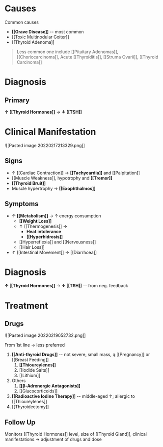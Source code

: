# Causes
Common causes
- **[[Grave Disease]]** -- most common
- [[Toxic Multinodular Goiter]]
- [[Thyroid Adenoma]]

> Less common one include [[Pituitary Adenomas]], [[Choriocarcinoma]], Acute [[Thyroiditis]], [[Struma Ovarii]], [[Thyroid Carcinoma]]

# Diagnosis
## Primary
**↑ [[Thyroid Hormones]]** → **↓ [[TSH]]**

# Clinical Manifestation

![[Pasted image 20220217213329.png]]

## Signs
- ↑ [[Cardiac Contraction]] → **[[Tachycardia]]** and [[Palpitation]]
- [[Muscle Weakness]], hypotrophy and **[[Tremor]]**
- **[[Thyroid Bruit]]**
- Muscle hypertrophy → **[[Exophthalmos]]**

## Symptoms
- **↑ [[Metabolism]]** → ↑ energy consumption
	- **[[Weight Loss]]**
	- ↑ [[Thermogenesis]] → 
		- **Heat intolerance**
		- **[[Hyperhidrosis]]**
	- [[Hyperreflexia]] and [[Nervousness]]
	- [[Hair Loss]]
- ↑ [[Intestinal Movement]] → [[Diarrhoea]]

# Diagnosis
**↑ [[Thyroid Hormones]]** → **↓ [[TSH]]** -- from neg. feedback

# Treatment

## Drugs

![[Pasted image 20220219052732.png]]

From 1st line → less preferred 
1. **[[Anti-thyroid Drugs]]** -- not severe, small mass, q [[Pregnancy]] or [[Breast Feeding]]
	1. **[[Thioureylenes]]**
	2. [[Iodide Salts]]
	3. [[Lithium]]
2. Others
	1. **[[β-Adrenergic Antagonists]]**
	2. [[Glucocorticoids]]
3. **[[Radioactive Iodine Therapy]]** -- middle-aged ↑; allergic to [[Thioureylenes]]
4. [[Thyroidectomy]]

## Follow Up
Monitors [[Thyroid Hormones]] level, size of [[Thyroid Gland]], clinical manifestations → adjustment of drugs and dose
